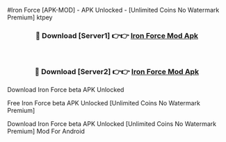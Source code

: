 #Iron Force [APK-MOD] - APK Unlocked - [Unlimited Coins No Watermark Premium] ktpey



<div align="center">

<h3>🔴 Download [Server1] 👉👉 <a href="https://momento.my/?title=Iron_Force">Iron Force Mod Apk</a></h3><br>

<h3>🔴 Download [Server2] 👉👉 <a href="https://momento.my/?title=Iron_Force">Iron Force Mod Apk</a></h3>
</div>



Download Iron Force beta APK Unlocked

Free Iron Force beta APK Unlocked [Unlimited Coins No Watermark Premium]

Download Iron Force beta APK Unlocked [Unlimited Coins No Watermark Premium] Mod For Android
